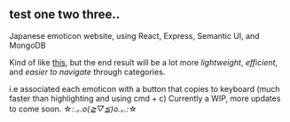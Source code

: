## test one two three..

Japanese emoticon website, using React, Express, Semantic UI, and MongoDB

Kind of like [this](http://japaneseemoticons.me), but the end result will be a lot more _lightweight_, _efficient_, and _easier to navigate_ through categories. 

i.e associated each emoticon with a button that copies to keyboard (much faster than highlighting and using cmd + c)
Currently a WIP, more updates to come soon.  ☆*:.｡.o(≧▽≦)o.｡.:*☆ 
